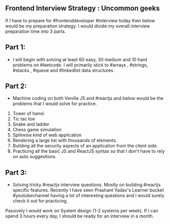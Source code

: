 ## Frontend Interview Strategy : Uncommon geeks

If I have to prepare for #frontenddeveloper #interview today then below would be my preparation strategy. 
I would divide my overall interview preparation time into 3 parts. 

## Part 1:  
- I will begin with solving at least 60 easy, 30 medium and 10 hard problems on #leetcode.  I will primarily stick to #arrays , #strings, #stacks , #queue and #linkedlist data structures. 

## Part 2: 
- Machine coding on both Venilla JS and #reactjs and below would be the problems that I would solve for practice. 
1. Tower of hanoi
2. Tic tac toe
3. Snake and ladder
4. Chess game simulation
5. Splitwise kind of web application 
6. Rendering a large list with thousands of elements. 
7. Building all the security aspects of an application from the client side. 
8. Practicing all the basic JS and ReactJS syntax so that I don't have to rely on auto suggestions. 

## Part 3: 
- Solving tricky #reactjs interview questions. Mostly on building #reactjs specific features. Recently I have seen  Prashant Yadav's Learner bucket #youtubechannel having a lot of interesting questions and I would surely check it out for practicing. 

Passively I would work on System design (1-2 systems per week). If I can spend 3 hours every day, I should be ready for an interview in a month. 
